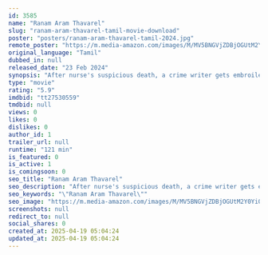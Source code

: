 ```yaml
---
id: 3585
name: "Ranam Aram Thavarel"
slug: "ranam-aram-thavarel-tamil-movie-download"
poster: "posters/ranam-aram-thavarel-tamil-2024.jpg"
remote_poster: "https://m.media-amazon.com/images/M/MV5BNGVjZDBjOGUtM2Y0Yi00ZTY5LTk5ODEtZDYxZDIzMWQ4ZjFiXkEyXkFqcGdeQXVyMTQ3Mzk2MDg4._V1_SX300.jpg"
original_language: "Tamil"
dubbed_in: null
released_date: "23 Feb 2024"
synopsis: "After nurse's suspicious death, a crime writer gets embroiled in a web of serial killings tied to antagonistic forces."
type: "movie"
rating: "5.9"
imdbid: "tt27530559"
tmdbid: null
views: 0
likes: 0
dislikes: 0
author_id: 1
trailer_url: null
runtime: "121 min"
is_featured: 0
is_active: 1
is_comingsoon: 0
seo_title: "Ranam Aram Thavarel"
seo_description: "After nurse's suspicious death, a crime writer gets embroiled in a web of serial killings tied to antagonistic forces."
seo_keywords: "\"Ranam Aram Thavarel\""
seo_image: "https://m.media-amazon.com/images/M/MV5BNGVjZDBjOGUtM2Y0Yi00ZTY5LTk5ODEtZDYxZDIzMWQ4ZjFiXkEyXkFqcGdeQXVyMTQ3Mzk2MDg4._V1_SX300.jpg"
screenshots: null
redirect_to: null
social_shares: 0
created_at: 2025-04-19 05:04:24
updated_at: 2025-04-19 05:04:24
---
```


